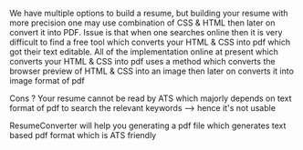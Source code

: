 We have multiple options to build a resume, but building your resume with more precision one may use combination of CSS & HTML then later on convert it into PDF. Issue is that when one searches online then it is very difficult to find a free tool which converts your HTML & CSS into pdf which got their text editable. All of the implementation online at present which converts your HTML & CSS into pdf uses a method which converts the browser preview of HTML & CSS into an image then later on converts it into image format of pdf

Cons ?
Your resume cannot be read by ATS which majorly depends on text format of pdf to search the relevant keywords --> hence it's not usable

ResumeConverter will help you generating a pdf file which generates text based pdf format which is ATS friendly
